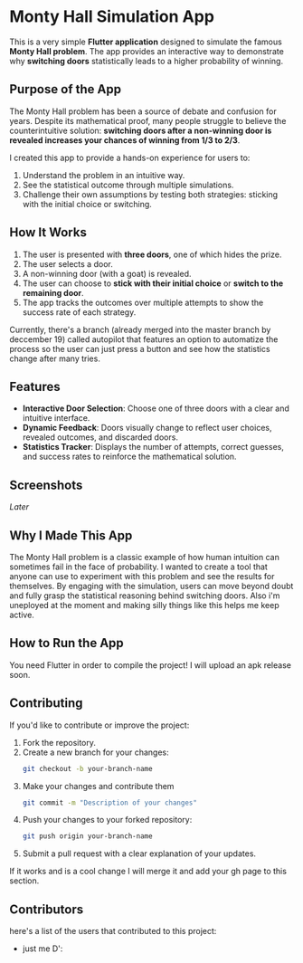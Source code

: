 # Monty Hall Simulation App

This is a very simple **Flutter application** designed to simulate the famous **Monty Hall problem**. The app provides an interactive way to demonstrate why **switching doors** statistically leads to a higher probability of winning.

## Purpose of the App

The Monty Hall problem has been a source of debate and confusion for years. Despite its mathematical proof, many people struggle to believe the counterintuitive solution: **switching doors after a non-winning door is revealed increases your chances of winning from 1/3 to 2/3**.

I created this app to provide a hands-on experience for users to:
1. Understand the problem in an intuitive way.
2. See the statistical outcome through multiple simulations.
3. Challenge their own assumptions by testing both strategies: sticking with the initial choice or switching.

## How It Works

1. The user is presented with **three doors**, one of which hides the prize.
2. The user selects a door.
3. A non-winning door (with a goat) is revealed.
4. The user can choose to **stick with their initial choice** or **switch to the remaining door**.
5. The app tracks the outcomes over multiple attempts to show the success rate of each strategy.

Currently, there's a branch (already merged into the master branch by deccember 19) called autopilot that features an option to automatize the process so the user can just press a button and see how the statistics change after many tries.

## Features

- **Interactive Door Selection**: Choose one of three doors with a clear and intuitive interface.
- **Dynamic Feedback**: Doors visually change to reflect user choices, revealed outcomes, and discarded doors.
- **Statistics Tracker**: Displays the number of attempts, correct guesses, and success rates to reinforce the mathematical solution.

## Screenshots

_Later_

## Why I Made This App

The Monty Hall problem is a classic example of how human intuition can sometimes fail in the face of probability. I wanted to create a tool that anyone can use to experiment with this problem and see the results for themselves. By engaging with the simulation, users can move beyond doubt and fully grasp the statistical reasoning behind switching doors.
Also i'm uneployed at the moment and making silly things like this helps me keep active.

## How to Run the App

You need Flutter in order to compile the project! 
I will upload an apk release soon.

## Contributing

If you'd like to contribute or improve the project:

1. Fork the repository.
2. Create a new branch for your changes:
   ```bash
   git checkout -b your-branch-name
3. Make your changes and contribute them
   ```bash
   git commit -m "Description of your changes"
4. Push your changes to your forked repository:
   ```bash
   git push origin your-branch-name
5. Submit a pull request with a clear explanation of your updates.

If it works and is a cool change I will merge it and add your gh page to this section.

## Contributors
here's a list of the users that contributed to this project:
- just me D':
